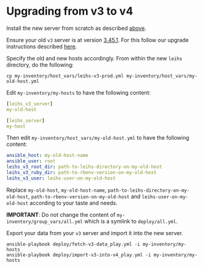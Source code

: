 # Upgrading from v3 to v4

Install the new server from scratch as described [above](https://github.com/leihs/leihs/wiki/Deployment#installing-from-scratch).

Ensure your old `v3` server is at version [3.45.1](https://github.com/leihs/leihs/releases/tag/3.45.1). For this follow our upgrade instructions described [here](https://github.com/leihs/leihs/wiki/Upgrades).

Specify the old and new hosts accordingly. From within the new `leihs` directory, do the following:
```
cp my-inventory/host_vars/leihs-v3-prod.yml my-inventory/host_vars/my-old-host.yml
```

Edit `my-inventory/my-hosts` to have the following content:
```yaml
[leihs_v3_server]
my-old-host

[leihs_server]
my-host
```

Then edit `my-inventory/host_vars/my-old-host.yml` to have the following content:
```yaml
ansible_host: my-old-host-name
ansible_user: root
leihs_v3_root_dir: path-to-leihs-directory-on-my-old-host
leihs_v3_ruby_dir: path-to-rbenv-version-on-my-old-host
leihs_v3_user: leihs-user-on-my-old-host
```
Replace `my-old-host`, `my-old-host-name`, `path-to-leihs-directory-on-my-old-host`, `path-to-rbenv-version-on-my-old-host` and `leihs-user-on-my-old-host` according to your taste and needs.

**IMPORTANT**: Do not change the content of `my-inventory/group_vars/all.yml` which is a symlink to `deploy/all.yml`.

Export your data from your `v3` server and import it into the new server.

```
ansible-playbook deploy/fetch-v3-data_play.yml -i my-inventory/my-hosts
ansible-playbook deploy/import-v3-into-v4_play.yml -i my-inventory/my-hosts
```

